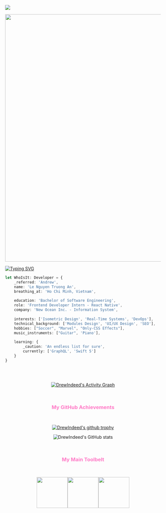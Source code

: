 ![](https://visitor-badge.glitch.me/badge?page_id=drewindeed)

<img src="https://media.giphy.com/media/cvmugq5cuJ4nC/giphy.gif" width="800">

[![Typing SVG](https://readme-typing-svg.herokuapp.com/?width=800&color=ff7ac6&lines=Andrew's+typing+to+you+right+now,+GitHub+Traveller+!;Just+kidding,+he's+coding+👨‍💻)](https://git.io/typing-svg)

```typescript
let WhoIsIt: Developer = {
    _referred: 'Andrew',
    name: 'Le Nguyen Truong An',
    breathing_at: 'Ho Chi Minh, Vietnam',
    
    education: 'Bachelor of Software Engineering',
    role: 'Frontend Developer Intern - React Native',
    company: 'New Ocean Inc. - Information System',
    
    interests: ['Isometric Design', 'Real-Time Systems', 'DevOps'],
    technical_background: ['Modules Design', 'UI/UX Design', 'SEO'],
    hobbies: ["Soccer", "Marvel", "Only-CSS Effects"],
    music_instruments: ["Guitar", 'Piano'],
    
    learning: {
        _caution: 'An endless list for sure',
        currently: ['GraphQL', 'Swift 5']
    }
}
```
<br>
<br>

<div align="center">

[![DrewIndeed's Activity Graph](https://activity-graph.herokuapp.com/graph?username=drewindeed&custom_title=DrewIndeed's%20Activity%20Graph&hide_border=true&bg_color=282a36&color=ff7ac6&line=4cf079&point=fff)](https://github.com/ashutosh00710/github-readme-activity-graph)
 
<br>
    
<h3 style="color:#ff7ac6">My GitHub Achievements</h3>
    
<br>

[![DrewIndeed's github trophy](https://github-profile-trophy.vercel.app/?username=drewindeed&column=4&margin-w=15&margin-h=15&theme=dracula&title=Commits,PullRequest,Repositories,Followers)](https://github.com/ryo-ma/github-profile-trophy)

![DrewIndeed's GitHub stats](https://github-readme-stats.vercel.app/api?username=DrewIndeed&bg_color=282a36&title_color=ff7ac6&text_color=fff)

<br>
    
<h3 style="color:#ff7ac6">My Main Toolbelt</h3>
    
<br>    
    
<img src="https://media3.giphy.com/media/ln7z2eWriiQAllfVcn/200w.webp" width="100"><img src="https://i.giphy.com/media/eNAsjO55tPbgaor7ma/200w.webp" width="100"><img src="https://media.giphy.com/media/kdFc8fubgS31b8DsVu/giphy.gif" width="100">
    
</div>


